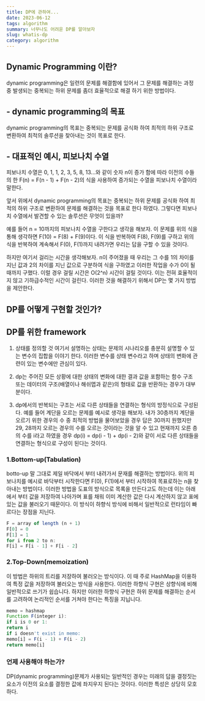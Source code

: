 ```yaml
---
title: DP에 관하여...
date: 2023-06-12
tags: algorithm
summary: 너무나도 어려운 DP를 알아보자
slug: whatis-dp
category: algorithm
---
```


## Dynamic Programming 이란?

dynamic programming은 일련의 문제를 해결함에 있어서 그 문제를 해결하는 과정 중 발생되는 중복되는 하위 문제를 좀더 효율적으로 해결 하기 위한 방법이다.

## - dynamic programming의 목표

dynamic programming의 목표는 중복되는 문제를 공식화 하여 최적의 하위 구조로 변환하여 최적의 솔루션을 찾아내는 것이 목표로 한다.

## - 대표적인 예시, 피보나치 수열

피보나치 수열은 0, 1, 1, 2, 3, 5, 8, 13...와 같이 숫자 n이 증가 함에 따라 이전의 수들의 한 F(n) = F(n - 1) + F(n - 2)의 식을 사용하여 증가되는 수열을 피보나치 수열이라 말한다.

앞서 위에서 dynamic programming의 목표는 중복되는 하위 문제를 공식화 하여 최적의 하위 구조로 변환하여 문제를 해결하는 것을 목표로 한다 하였다. 그렇다면 피보나치 수열에서 발견할 수 있는 솔루션은 무엇이 있을까?

예를 들어 n = 10까지의 피보나치 수열을 구한다고 생각을 해보자. 이 문제를 위의 식을 통해 생각하면 F(10) = F(8) + F(9)이다. 이 식을 반복하여 F(8), F(9)를 구하고 위의 식을 반복하여 계속해서 F(0), F(1)까지 내려가면 우리는 답을 구할 수 있을 것이다.

하지만 여기서 걸리는 시간을 생각해보자. n이 주어졌을 때 우리는 그 수를 1의 차이를 지닌 값과 2의 차이를 지닌 값으로 구분하여 식을 구하였고 이러한 작업을 수가 0이 될때까지 구했다. 이럴 경우 걸릴 시간은 O(2^n) 시간이 걸릴 것이다. 이는 전혀 효율적이지 않고 기하급수적인 시간이 걸린다. 이러한 것을 해결하기 위해서 DP는 몇 가지 방법을 제안한다.

## DP를 어떻게 구현할 것인가?

## DP를 위한 framework

1. 상태를 정의할 것
   여기서 설명하는 상태는 문제의 시나리오를 충분히 설명할 수 있는 변수의 집합을 이야기 한다. 이러한 변수를 상태 변수라고 하며 상태의 변화에 관련이 있는 변수에만 관심이 있다.

2. dp는 주어진 모든 상황에 대한 상태의 변화에 대한 결과 값을 포함하는 함수 구조 또는 데이터의 구조(배열이나 해쉬맵과 같은)의 형태로 값을 반환하는 경우가 대부분이다.

3. dp에서의 반복되는 구조는 서로 다른 상태들을 연결하는 형식의 방정식으로 구성된다. 예를 들어 계단을 오르는 문제를 예시로 생각을 해보자. 내가 30층까지 계단을 오르기 위한 경우의 수 중 최적의 방법을 물어보았을 경우 답은 30까지 원했지만 29, 28까지 오르는 경우의 수를 오르는 것이라는 것을 알 수 있고 현재까지 오른 층의 수를 i라고 하였을 경우 dp(i) = dp(i - 1) + dp(i - 2)와 같이 서로 다른 상태들을 연결하는 형식으로 구성이 된다는 것이다.

### 1.Bottom-up(Tabulation)

botto-up 말 그대로 제일 바닥에서 부터 내려가서 문재를 해결하는 방법이다. 위의 피보나치를 예시로 바닥부터 시작한다면 F(0), F(1)에서 부터 시작하여 목표로하는 n을 찾아내는 방법이다. 이러한 방법을 도표의 방식으로 목록을 만든다고도 하는데 이는 아래에서 부터 값을 저장하여 나아가며 표를 채워 이미 계산한 값은 다시 계산하지 않고 표에 있는 값을 불러오기 때문이다. 이 방식이 하향식 방식에 비해서 일반적으로 런타임이 빠르다는 장점을 지닌다.

```javascript
F = array of length (n + 1)
F[0] = 0
F[1] = 1
for i from 2 to n:
F[i] = F[i - 1] + F[i - 2]
```

### 2.Top-Down(memoization)

이 방법은 하위의 트리를 저장하여 불러오는 방식이다. 이 때 주로 HashMap을 이용하여 특정 값을 저장하여 불러오는 방식을 사용한다. 이러한 하향식 구현은 상향식에 비해 일반적으로 쓰기가 쉽습니다. 하지만 이러한 하향식 구현은 하위 문제를 해결하는 순서를 고려하여 논리적인 순서를 거쳐야 한다는 특징을 지닙니다.

```javascript
memo = hashmap
Function F(integer i):
if i is 0 or 1:
return i
if i doesn't exist in memo:
memo[i] = F(i - 1) + F(i - 2)
return memo[i]
```

### 언제 사용해야 하는가?

DP(dynamic programming)문제가 사용되는 일반적인 경우는 미래의 답을 결정짓는 요소가 이전의 요소를 결정한 값에 좌지우지 된다는 것이다. 이러한 특성은 상당히 모호하다.
